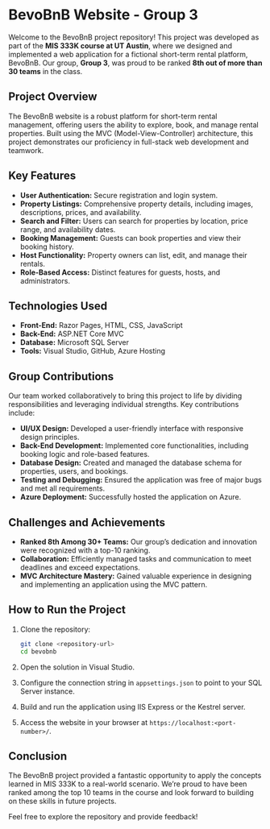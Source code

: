 
# BevoBnB Website - Group 3  

Welcome to the BevoBnB project repository! This project was developed as part of the **MIS 333K course at UT Austin**, where we designed and implemented a web application for a fictional short-term rental platform, BevoBnB. Our group, **Group 3**, was proud to be ranked **8th out of more than 30 teams** in the class.  

## Project Overview  

The BevoBnB website is a robust platform for short-term rental management, offering users the ability to explore, book, and manage rental properties. Built using the MVC (Model-View-Controller) architecture, this project demonstrates our proficiency in full-stack web development and teamwork.  

## Key Features  

- **User Authentication:** Secure registration and login system.  
- **Property Listings:** Comprehensive property details, including images, descriptions, prices, and availability.  
- **Search and Filter:** Users can search for properties by location, price range, and availability dates.  
- **Booking Management:** Guests can book properties and view their booking history.  
- **Host Functionality:** Property owners can list, edit, and manage their rentals.  
- **Role-Based Access:** Distinct features for guests, hosts, and administrators.  

## Technologies Used  

- **Front-End:** Razor Pages, HTML, CSS, JavaScript  
- **Back-End:** ASP.NET Core MVC  
- **Database:** Microsoft SQL Server  
- **Tools:** Visual Studio, GitHub, Azure Hosting  

## Group Contributions  

Our team worked collaboratively to bring this project to life by dividing responsibilities and leveraging individual strengths. Key contributions include:  

- **UI/UX Design:** Developed a user-friendly interface with responsive design principles.  
- **Back-End Development:** Implemented core functionalities, including booking logic and role-based features.  
- **Database Design:** Created and managed the database schema for properties, users, and bookings.  
- **Testing and Debugging:** Ensured the application was free of major bugs and met all requirements.  
- **Azure Deployment:** Successfully hosted the application on Azure.  

## Challenges and Achievements  

- **Ranked 8th Among 30+ Teams:** Our group’s dedication and innovation were recognized with a top-10 ranking.  
- **Collaboration:** Efficiently managed tasks and communication to meet deadlines and exceed expectations.  
- **MVC Architecture Mastery:** Gained valuable experience in designing and implementing an application using the MVC pattern.  

## How to Run the Project  

1. Clone the repository:  
   ```bash  
   git clone <repository-url>  
   cd bevobnb  
   ```  

2. Open the solution in Visual Studio.  

3. Configure the connection string in `appsettings.json` to point to your SQL Server instance.  

4. Build and run the application using IIS Express or the Kestrel server.  

5. Access the website in your browser at `https://localhost:<port-number>/`.  

## Conclusion  

The BevoBnB project provided a fantastic opportunity to apply the concepts learned in MIS 333K to a real-world scenario. We’re proud to have been ranked among the top 10 teams in the course and look forward to building on these skills in future projects.  

Feel free to explore the repository and provide feedback!  
